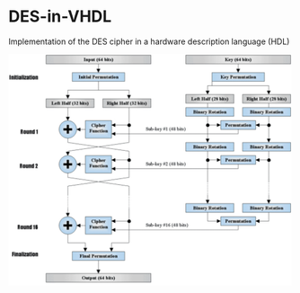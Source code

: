 # DES-in-VHDL
Implementation of the DES cipher in a hardware description language (HDL)

![alt tag](https://github.com/AlexMitakos/DES-in-VHDL/blob/master/des.gif)
